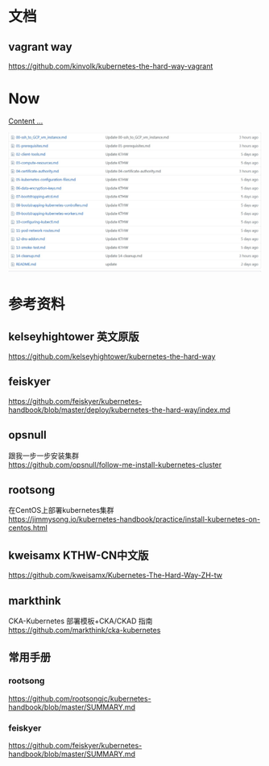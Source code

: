
#  文档

##  vagrant way
https://github.com/kinvolk/kubernetes-the-hard-way-vagrant


# Now

[Content  ... ](https://github.com/latermonk/install-k8s-cluster-the-manual-way/tree/master/docs)


![content](images/content.jpg)
# 参考资料
## kelseyhightower   英文原版    
https://github.com/kelseyhightower/kubernetes-the-hard-way

## feiskyer 
https://github.com/feiskyer/kubernetes-handbook/blob/master/deploy/kubernetes-the-hard-way/index.md

##  opsnull
跟我一步一步安装集群         
https://github.com/opsnull/follow-me-install-kubernetes-cluster

## rootsong
在CentOS上部署kubernetes集群    
https://jimmysong.io/kubernetes-handbook/practice/install-kubernetes-on-centos.html

## kweisamx  KTHW-CN中文版  
https://github.com/kweisamx/Kubernetes-The-Hard-Way-ZH-tw

## markthink     
CKA-Kubernetes 部署模板+CKA/CKAD 指南       
https://github.com/markthink/cka-kubernetes


##  常用手册
### rootsong
https://github.com/rootsongjc/kubernetes-handbook/blob/master/SUMMARY.md

### feiskyer
https://github.com/feiskyer/kubernetes-handbook/blob/master/SUMMARY.md

